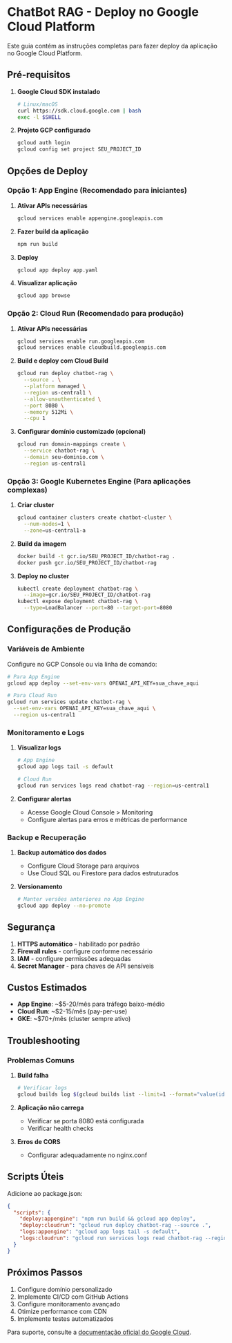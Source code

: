 # ChatBot RAG - Deploy no Google Cloud Platform

Este guia contém as instruções completas para fazer deploy da aplicação no Google Cloud Platform.

## Pré-requisitos

1. **Google Cloud SDK instalado**
   ```bash
   # Linux/macOS
   curl https://sdk.cloud.google.com | bash
   exec -l $SHELL
   ```

2. **Projeto GCP configurado**
   ```bash
   gcloud auth login
   gcloud config set project SEU_PROJECT_ID
   ```

## Opções de Deploy

### Opção 1: App Engine (Recomendado para iniciantes)

1. **Ativar APIs necessárias**
   ```bash
   gcloud services enable appengine.googleapis.com
   ```

2. **Fazer build da aplicação**
   ```bash
   npm run build
   ```

3. **Deploy**
   ```bash
   gcloud app deploy app.yaml
   ```

4. **Visualizar aplicação**
   ```bash
   gcloud app browse
   ```

### Opção 2: Cloud Run (Recomendado para produção)

1. **Ativar APIs necessárias**
   ```bash
   gcloud services enable run.googleapis.com
   gcloud services enable cloudbuild.googleapis.com
   ```

2. **Build e deploy com Cloud Build**
   ```bash
   gcloud run deploy chatbot-rag \
     --source . \
     --platform managed \
     --region us-central1 \
     --allow-unauthenticated \
     --port 8080 \
     --memory 512Mi \
     --cpu 1
   ```

3. **Configurar domínio customizado (opcional)**
   ```bash
   gcloud run domain-mappings create \
     --service chatbot-rag \
     --domain seu-dominio.com \
     --region us-central1
   ```

### Opção 3: Google Kubernetes Engine (Para aplicações complexas)

1. **Criar cluster**
   ```bash
   gcloud container clusters create chatbot-cluster \
     --num-nodes=1 \
     --zone=us-central1-a
   ```

2. **Build da imagem**
   ```bash
   docker build -t gcr.io/SEU_PROJECT_ID/chatbot-rag .
   docker push gcr.io/SEU_PROJECT_ID/chatbot-rag
   ```

3. **Deploy no cluster**
   ```bash
   kubectl create deployment chatbot-rag \
     --image=gcr.io/SEU_PROJECT_ID/chatbot-rag
   kubectl expose deployment chatbot-rag \
     --type=LoadBalancer --port=80 --target-port=8080
   ```

## Configurações de Produção

### Variáveis de Ambiente
Configure no GCP Console ou via linha de comando:

```bash
# Para App Engine
gcloud app deploy --set-env-vars OPENAI_API_KEY=sua_chave_aqui

# Para Cloud Run
gcloud run services update chatbot-rag \
  --set-env-vars OPENAI_API_KEY=sua_chave_aqui \
  --region us-central1
```

### Monitoramento e Logs

1. **Visualizar logs**
   ```bash
   # App Engine
   gcloud app logs tail -s default

   # Cloud Run
   gcloud run services logs read chatbot-rag --region=us-central1
   ```

2. **Configurar alertas**
   - Acesse Google Cloud Console > Monitoring
   - Configure alertas para erros e métricas de performance

### Backup e Recuperação

1. **Backup automático dos dados**
   - Configure Cloud Storage para arquivos
   - Use Cloud SQL ou Firestore para dados estruturados

2. **Versionamento**
   ```bash
   # Manter versões anteriores no App Engine
   gcloud app deploy --no-promote
   ```

## Segurança

1. **HTTPS automático** - habilitado por padrão
2. **Firewall rules** - configure conforme necessário
3. **IAM** - configure permissões adequadas
4. **Secret Manager** - para chaves de API sensíveis

## Custos Estimados

- **App Engine**: ~$5-20/mês para tráfego baixo-médio
- **Cloud Run**: ~$2-15/mês (pay-per-use)
- **GKE**: ~$70+/mês (cluster sempre ativo)

## Troubleshooting

### Problemas Comuns

1. **Build falha**
   ```bash
   # Verificar logs
   gcloud builds log $(gcloud builds list --limit=1 --format="value(id)")
   ```

2. **Aplicação não carrega**
   - Verificar se porta 8080 está configurada
   - Verificar health checks

3. **Erros de CORS**
   - Configurar adequadamente no nginx.conf

## Scripts Úteis

Adicione ao package.json:

```json
{
  "scripts": {
    "deploy:appengine": "npm run build && gcloud app deploy",
    "deploy:cloudrun": "gcloud run deploy chatbot-rag --source .",
    "logs:appengine": "gcloud app logs tail -s default",
    "logs:cloudrun": "gcloud run services logs read chatbot-rag --region=us-central1"
  }
}
```

## Próximos Passos

1. Configure domínio personalizado
2. Implemente CI/CD com GitHub Actions
3. Configure monitoramento avançado
4. Otimize performance com CDN
5. Implemente testes automatizados

Para suporte, consulte a [documentação oficial do Google Cloud](https://cloud.google.com/docs).